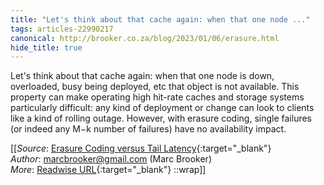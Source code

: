 ```yaml
---
title: "Let's think about that cache again: when that one node ..."
tags: articles-22990217
canonical: http://brooker.co.za/blog/2023/01/06/erasure.html
hide_title: true
---
```


Let's think about that cache again: when that one node is down, overloaded, busy being deployed, etc that object is not available. This property can make operating high hit-rate caches and storage systems particularly difficult: any kind of deployment or change can look to clients like a kind of rolling outage. However, with erasure coding, single failures (or indeed any M−k number of failures) have no availability impact.


[[_Source_: [Erasure Coding versus Tail Latency](http://brooker.co.za/blog/2023/01/06/erasure.html){:target="_blank"}<br>
_Author_: marcbrooker@gmail.com (Marc Brooker)<br>
_More_: [Readwise URL](https://readwise.io/open/451448226){:target="_blank"}
::wrap]]